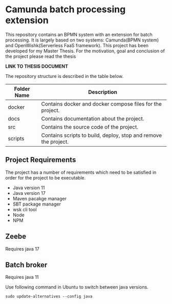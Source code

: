 # Camunda batch processing extension

This repository contains an BPMN system with an extension for batch processing.
It is largely based on two systems: Camunda(BPMN system) and
OpenWishk(Serverless FaaS framework). This project has been developed for my
Master Thesis. For the motivation, goal and conclusion of the project please
read the thesis

__LINK TO THESIS DOCUMENT__

 The repository structure is described in
the table below.

| Folder Name | Description                                                     |
|-------------|-----------------------------------------------------------------|
| docker      | Contains docker and docker compose files for the project.       |
| docs        | Contains documentation about the project.                       |
| src         | Contains the source code of the project.                        |
| scripts     | Contains scripts to build, deploy, stop and remove the project. |


## Project Requirements
The project has a number of requirements which need to be satisfied in order
for the project to be executable.

- Java version 11
- Java version 17
- Maven pacakge manager
- SBT package manager
- wsk cli tool
- Node
- NPM

## Zeebe

Requires java 17

## Batch broker

Requires java 11

Use following command in Ubuntu to switch between java versions.

```
sudo update-alternatives --config java
```
